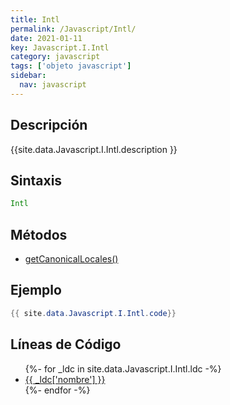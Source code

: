 ```yaml
---
title: Intl
permalink: /Javascript/Intl/
date: 2021-01-11
key: Javascript.I.Intl
category: javascript
tags: ['objeto javascript']
sidebar: 
  nav: javascript
---
```


## Descripción
{{site.data.Javascript.I.Intl.description }}

## Sintaxis
~~~javascript
Intl
~~~

## Métodos
* [getCanonicalLocales()](/Javascript/Intl/getCanonicalLocales)

## Ejemplo
~~~java
{{ site.data.Javascript.I.Intl.code}}
~~~

## Líneas de Código
<ul>
{%- for _ldc in site.data.Javascript.I.Intl.ldc -%}
   <li>
       <a href="{{_ldc['url'] }}">{{ _ldc['nombre'] }}</a>
   </li>
{%- endfor -%}
</ul>
